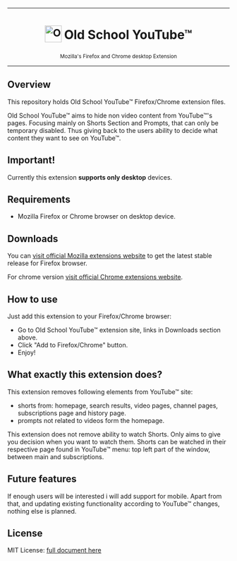 ***

<h1 align="center">
  <sub>
    <img src="./icons/appico.svg" alt="Old School YouTube" height="38" width="38">
  </sub>
  Old School YouTube™
</h1>
<p align="center">
  <sub>
    Mozilla's Firefox and Chrome desktop Extension
  </sub>
</p>

***

## Overview

This repository holds Old School YouTube™ Firefox/Chrome extension files.

Old School YouTube™ aims to hide non video content from YouTube™'s pages. Focusing mainly on Shorts Section and Prompts, that can only be temporary disabled. Thus giving back to the users ability to decide what content they want to see on YouTube™.

## Important!
Currently this extension __supports only desktop__ devices.

## Requirements

- Mozilla Firefox or Chrome browser on desktop device.

## Downloads

You can [visit official Mozilla extensions website](https://addons.mozilla.org/en-US/firefox/extensions/) to get the latest stable release for Firefox browser.

For chrome version [visit official Chrome extensions website](https://chromewebstore.google.com/).

## How to use

Just add this extension to your Firefox/Chrome browser:
- Go to Old School YouTube™ extension site, links in Downloads section above.
- Click "Add to Firefox/Chrome" button.
- Enjoy!

## What exactly this extension does?
This extension removes following elements from YouTube™ site:
- shorts from: homepage, search results, video pages, channel pages, subscriptions page and history page.
- prompts not related to videos form the homepage.

This extension does not remove ability to watch Shorts. Only aims to give you decision when you want to watch them. Shorts can be watched in their respective page found in YouTube™ menu: top left part of the window, between main and subscriptions. 

## Future features

If enough users will be interested i will add support for mobile. Apart from that, and updating existing functionality according to YouTube™ changes, nothing else is planned.

## License

MIT License: [full document here](https://github.com/OstrowskiDev/old-school-youtube/blob/main/LICENSE.txt)
